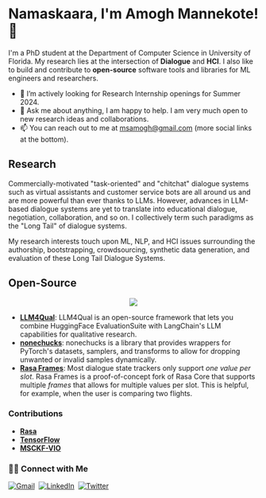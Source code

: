 # Namaskaara, I'm Amogh Mannekote! 🙏

I'm a PhD student at the Department of Computer Science in University of Florida. My research lies at the intersection of **Dialogue** and **HCI**. I also like to build and contribute to **open-source** software tools and libraries for ML engineers and researchers.

- 🌱 I’m actively looking for Research Internship openings for Summer 2024.
- 💬 Ask me about anything, I am happy to help. I am very much open to new research ideas and collaborations.
- 📫 You can reach out to me at [msamogh@gmail.com](msamogh@gmail.com) (more social links at the bottom).

## Research
Commercially-motivated "task-oriented" and "chitchat" dialogue systems such as virtual assistants and customer service bots are all around us and are more powerful than ever thanks to LLMs. However, advances in LLM-based dialogue systems are yet to translate into educational dialogue, negotiation, collaboration, and so on. I collectively term such paradigms as the "Long Tail" of dialogue systems.

My research interests touch upon ML, NLP, and HCI issues surrounding the authorship, bootstrapping, crowdsourcing, synthetic data generation, and evaluation of these Long Tail Dialogue Systems.


## Open-Source
<!-- I have developed a multiple open-source tools and libraries for ML practitioners. -->


<p align="center">
  <picture>
<source 
  srcset="https://github-readme-stats.vercel.app/api?username=msamogh&show_icons=true&theme=swift"
  media="(prefers-color-scheme: dark)"
/>
<source
  srcset="https://github-readme-stats.vercel.app/api?username=msamogh&show_icons=true"
  media="(prefers-color-scheme: solarized-light), (prefers-color-scheme: no-preference)"
/>
<img src="https://github-readme-stats.vercel.app/api?username=msamogh&show_icons=true&theme=solarized-light" />
</picture>
  
</p>

- **[LLM4Qual](https://github.com/msamogh/llm4qual)**: LLM4Qual is an open-source framework that lets you combine HuggingFace EvaluationSuite with LangChain's LLM capabilities for qualitative research.
- **[nonechucks](https://github.com/msamogh/nonechucks)**: nonechucks is a library that provides wrappers for PyTorch's datasets, samplers, and transforms to allow for dropping unwanted or invalid samples dynamically.
- **[Rasa Frames](https://github.com/msamogh/rasa-frames)**: Most dialogue state trackers only support _one value per slot_. Rasa Frames is a proof-of-concept fork of Rasa Core that supports multiple _frames_ that allows for multiple values per slot. This is helpful, for example, when the user is comparing two flights.

### Contributions
- **[Rasa](https://github.com/rasahq/rasa/pulls?q=is%3Apr+author%3Amsamogh+is%3Aclosed+)**
- **[TensorFlow](https://github.com/tensorflow/tensorflow/pulls?q=is%3Apr+author%3Amsamogh+is%3Aclosed+)**
- **[MSCKF-VIO](https://github.com/KumarRobotics/msckf_vio/pull/72)**

### 🤝🏻 Connect with Me
<p align="left">
<a href="mailto:msamogh@gmail.com"><img src="https://img.shields.io/badge/gmail-%23D14836.svg?&style=for-the-badge&logo=gmail&logoColor=white" alt="Gmail" /></a>&nbsp;
<a href="https://www.linkedin.com/in/msamogh"><img src="https://img.shields.io/badge/linkedin-%230077B5.svg?&style=for-the-badge&logo=linkedin&logoColor=white" alt="LinkedIn" /></a>&nbsp;
<!-- <a href="https://leetcode.com/bolt_coder"><img src="https://img.shields.io/badge/leetcode-FFA116?&style=for-the-badge&logo=leetcode&logoColor=black" alt="Leetcode"/></a>&nbsp;
<a href="https://www.codechef.com/users/bolt_coder"><img src="https://img.shields.io/badge/codechef-5B4638?&style=for-the-badge&logo=codechef&logoColor=white" alt="Codechef"/></a>&nbsp; -->
<a href="https://twitter.com/msamogh"><img src="https://img.shields.io/badge/Twitter-1DA1F2?style=for-the-badge&logo=twitter&logoColor=white" alt="Twitter" /></a>&nbsp;
<!-- <a href="https://sigmoid.social/@stancosmos"><img src="https://img.shields.io/badge/-MASTODON-%232B90D9?style=for-the-badge&logo=mastodon&logoColor=white" alt="Mastodon" /></a>&nbsp; -->
</p>
